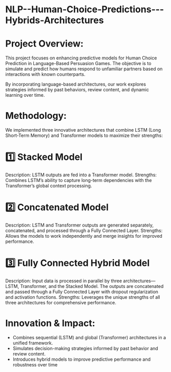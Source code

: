# NLP--Human-Choice-Predictions---Hybrids-Architectures

# Project Overview:
This project focuses on enhancing predictive models for Human Choice Prediction in Language-Based Persuasion Games. The objective is to simulate and predict how humans respond to unfamiliar partners based on interactions with known counterparts.

By incorporating language-based architectures, our work explores strategies informed by past behaviors, review content, and dynamic learning over time.

# Methodology: 
We implemented three innovative architectures that combine LSTM (Long Short-Term Memory) and Transformer models to maximize their strengths:

# 1️⃣ Stacked Model
Description: LSTM outputs are fed into a Transformer model.
Strengths: Combines LSTM’s ability to capture long-term dependencies with the Transformer’s global context processing.
# 2️⃣ Concatenated Model
Description: LSTM and Transformer outputs are generated separately, concatenated, and processed through a Fully Connected Layer.
Strengths: Allows the models to work independently and merge insights for improved performance.
# 3️⃣ Fully Connected Hybrid Model
Description: Input data is processed in parallel by three architectures—LSTM, Transformer, and the Stacked Model. The outputs are concatenated and passed through a Fully Connected Layer with dropout regularization and activation functions.
Strengths: Leverages the unique strengths of all three architectures for comprehensive performance.

# Innovation & Impact:
- Combines sequential (LSTM) and global (Transformer) architectures in a unified framework.
- Simulates decision-making strategies informed by past behavior and review content.
- Introduces hybrid models to improve predictive performance and robustness over time
